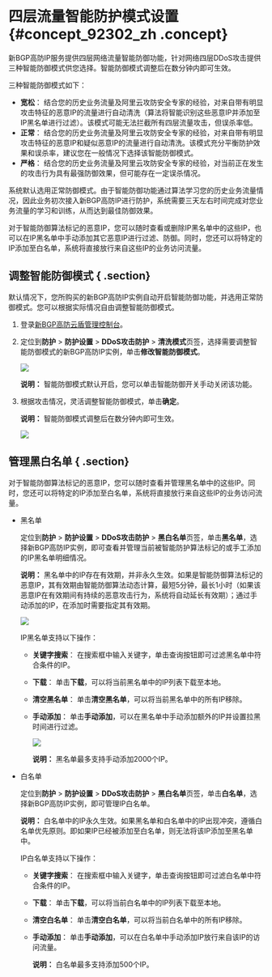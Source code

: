 # 四层流量智能防护模式设置 {#concept_92302_zh .concept}

新BGP高防IP服务提供四层网络流量智能防御功能，针对网络四层DDoS攻击提供三种智能防御模式供您选择。智能防御模式调整后在数分钟内即可生效。

三种智能防御模式如下：

-   **宽松**： 结合您的历史业务流量及阿里云攻防安全专家的经验，对来自带有明显攻击特征的恶意IP的流量进行自动清洗（算法将智能识别这些恶意IP并添加至IP黑名单进行过滤）。该模式可能无法拦截所有四层流量攻击，但误杀率低。
-   **正常**： 结合您的历史业务流量及阿里云攻防安全专家的经验，对来自带有明显攻击特征的恶意IP和疑似恶意IP的流量进行自动清洗。该模式充分平衡防护效果和误杀率，建议您在一般情况下选择该智能防御模式。
-   **严格**： 结合您的历史业务流量及阿里云攻防安全专家的经验，对当前正在发生的攻击行为具有最强防御效果，但可能存在一定误杀情况。

系统默认选用正常防御模式。由于智能防御功能通过算法学习您的历史业务流量情况，因此业务初次接入新BGP高防IP进行防护，系统需要三天左右时间完成对您业务流量的学习和训练，从而达到最佳防御效果。

对于智能防御算法标记的恶意IP，您可以随时查看或删除IP黑名单中的这些IP，也可以在IP黑名单中手动添加其它恶意IP进行过滤、防御。同时，您还可以将特定的IP添加至白名单，系统将直接放行来自这些IP的业务访问流量。

## 调整智能防御模式 { .section}

默认情况下，您所购买的新BGP高防IP实例自动开启智能防御功能，并选用正常防御模式。您可以根据实际情况自由调整智能防御模式。

1.  登录[新BGP高防云盾管理控制台](https://yundunnext.console.aliyun.com/?p=ddoscoo#/report)。
2.  定位到**防护** \> **防护设置** \> **DDoS攻击防护** \> **清洗模式**页签，选择需要调整智能防御模式的新BGP高防IP实例，单击**修改智能防御模式**。

    ![](http://static-aliyun-doc.oss-cn-hangzhou.aliyuncs.com/assets/img/79690/155411456836903_zh-CN.png)

    **说明：** 智能防御模式默认开启，您可以单击智能防御开关手动关闭该功能。

3.  根据攻击情况，灵活调整智能防御模式，单击**确定**。

    **说明：** 智能防御模式调整后在数分钟内即可生效。

    ![](http://static-aliyun-doc.oss-cn-hangzhou.aliyuncs.com/assets/img/79690/155411456836904_zh-CN.png)


## 管理黑白名单 { .section}

对于智能防御算法标记的恶意IP，您可以随时查看并管理黑名单中的这些IP。同时，您还可以将特定的IP添加至白名单，系统将直接放行来自这些IP的业务访问流量。

-   黑名单

    定位到**防护** \> **防护设置** \> **DDoS攻击防护** \> **黑白名单**页签，单击**黑名单**，选择新BGP高防IP实例，即可查看并管理当前被智能防护算法标记的或手工添加的IP黑名单明细情况。

    **说明：** 黑名单中的IP存在有效期，并非永久生效。如果是智能防御算法标记的恶意IP，其有效期由智能防御算法动态计算，最短5分钟，最长1小时（如果该恶意IP在有效期间有持续的恶意攻击行为，系统将自动延长有效期）；通过手动添加的IP，在添加时需要指定其有效期。

    ![](http://static-aliyun-doc.oss-cn-hangzhou.aliyuncs.com/assets/img/79690/155411456836905_zh-CN.png)

    IP黑名单支持以下操作：

    -   **关键字搜索**： 在搜索框中输入关键字，单击查询按钮即可过滤黑名单中符合条件的IP。
    -   **下载**： 单击**下载**，可以将当前黑名单中的IP列表下载至本地。
    -   **清空黑名单**： 单击**清空黑名单**，可以将当前黑名单中的所有IP移除。
    -   **手动添加**： 单击**手动添加**，可以在黑名单中手动添加额外的IP并设置拉黑时间进行过滤。

        ![](http://static-aliyun-doc.oss-cn-hangzhou.aliyuncs.com/assets/img/79690/155411456836906_zh-CN.png)

        **说明：** 黑名单最多支持手动添加2000个IP。

-   白名单

    定位到**防护** \> **防护设置** \> **DDoS攻击防护** \> **黑白名单**页签，单击**白名单**，选择新BGP高防IP实例，即可管理IP白名单。

    **说明：** 白名单中的IP永久生效。如果黑名单和白名单中的IP出现冲突，遵循白名单优先原则。即如果IP已经被添加至白名单，则无法将该IP添加至黑名单中。

    IP白名单支持以下操作：

    -   **关键字搜索**： 在搜索框中输入关键字，单击查询按钮即可过滤白名单中符合条件的IP。
    -   **下载**： 单击**下载**，可以将当前白名单中的IP列表下载至本地。
    -   **清空白名单**： 单击**清空白名单**，可以将当前白名单中的所有IP移除。
    -   **手动添加**： 单击**手动添加**，可以在白名单中手动添加IP放行来自该IP的访问流量。

        **说明：** 白名单最多支持添加500个IP。


